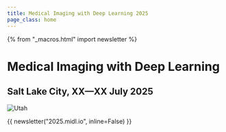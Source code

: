 ```yaml
---
title: Medical Imaging with Deep Learning 2025
page_class: home
---
```

{% from "_macros.html" import newsletter %}

# Medical Imaging with Deep Learning
## Salt Lake City, XX—XX July 2025

<p class="primary-photo centered">
    <img alt="Utah" src="/images/midl-25-arches.jpg">
</p>

{{ newsletter("2025.midl.io", inline=False) }}
